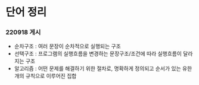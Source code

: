 # 단어 정리
### 220918 게시
+ 순차구조 : 여러 문장이 순차적으로 실행되는 구조
+ 선택구조 : 프로그램의 실행흐름을 변경하는 문장구조/조건에 따라 실행흐름이 달라지는 구조
+ 알고리즘 : 어떤 문제를 해결하기 위한 절차로, 명확하게 정의되고 순서가 있는 유한 개의 규칙으로 이루어진 집합
